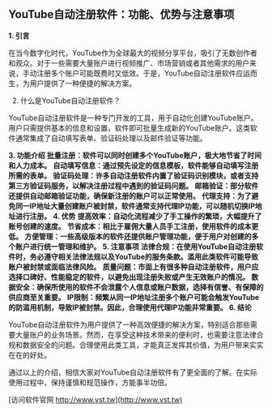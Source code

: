 ## **YouTube自动注册软件：功能、优势与注意事项**
**1. 引言**

在当今数字化时代，YouTube作为全球最大的视频分享平台，吸引了无数创作者和观众。对于一些需要大量账户进行视频推广、市场营销或者其他需求的用户来说，手动注册多个账户可能既费时又低效。于是，YouTube自动注册软件应运而生，为用户提供了一种便捷的解决方案。

2. 什么是YouTube自动注册软件？

YouTube自动注册软件是一种专门开发的工具，用于自动化创建YouTube账户。用户只需提供基本的信息和设置，软件即可批量生成新的YouTube账户。这类软件通常集成了自动填写表单、验证码处理以及邮件验证等功能。

**3. 功能介绍**
**批量注册：软件可以同时创建多个YouTube账户，极大地节省了时间和人力成本。**
**自动填写信息：通过预先设定的信息模板，软件能够自动填写注册所需的表单。**
**验证码处理：许多自动注册软件内置了验证码识别模块，或者支持第三方验证码服务，以解决注册过程中遇到的验证码问题。**
**邮箱验证：部分软件还提供自动邮箱验证功能，确保新注册的账户可以正常使用。**
**代理支持：为了避免同一IP地址大量创建账户被封禁，软件通常支持代理IP功能，可以随机切换IP地址进行注册。**
**4. 优势**
**提高效率：自动化流程减少了手工操作的繁琐，大幅提升了账号创建的速度。**
**节省成本：相比于雇佣大量人员手工注册，使用软件的成本更低。**
**方便管理：一些高级版本的软件还提供账户管理功能，便于用户对创建的多个账户进行统一管理和维护。**
**5. 注意事项**
**法律合规：在使用YouTube自动注册软件时，务必遵守相关法律法规以及YouTube的服务条款。滥用此类软件可能导致账户被封禁或面临法律风险。**
**质量问题：市面上有很多种自动注册软件，用户应选择口碑好、性能稳定的软件，以避免出现注册失败或产生无效账户的情况。**
**数据安全：确保所使用的软件不会泄露个人信息或账户数据，选择有信誉、有保障的供应商至关重要。**
**IP限制：频繁从同一IP地址注册多个账户可能会触发YouTube的防滥用机制，导致IP被封禁。因此，合理使用代理IP功能非常重要。**
**6. 结论**

YouTube自动注册软件为用户提供了一种高效便捷的解决方案，特别适合那些需要大量账户的业务场景。然而，在享受这种技术带来的便利时，也需要注意法律合规和数据安全的问题。合理使用此类工具，才能真正发挥其价值，为用户带来实实在在的好处。

通过以上的介绍，相信大家对YouTube自动注册软件有了更全面的了解。在实际使用过程中，保持谨慎和规范操作，方能事半功倍。


[访问软件官网 http://www.vst.tw](http://www.vst.tw)
